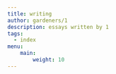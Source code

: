 ```yaml
---
title: writing
author: gardeners/1
description: essays written by 1
tags:
  - index
menu:
    main:
        weight: 10
---
```

